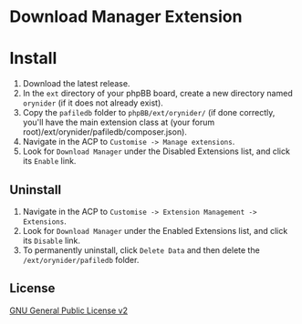 # Download Manager Extension

# Install
1. Download the latest release.
2. In the `ext` directory of your phpBB board, create a new directory named `orynider` (if it does not already exist).
3. Copy the `pafiledb` folder to `phpBB/ext/orynider/` (if done correctly, you'll have the main extension class at (your forum root)/ext/orynider/pafiledb/composer.json).
4. Navigate in the ACP to `Customise -> Manage extensions`.
5. Look for `Download Manager` under the Disabled Extensions list, and click its `Enable` link.

## Uninstall
1. Navigate in the ACP to `Customise -> Extension Management -> Extensions`.
2. Look for `Download Manager` under the Enabled Extensions list, and click its `Disable` link.
3. To permanently uninstall, click `Delete Data` and then delete the `/ext/orynider/pafiledb` folder.

## License
[GNU General Public License v2](http://opensource.org/licenses/GPL-2.0)
